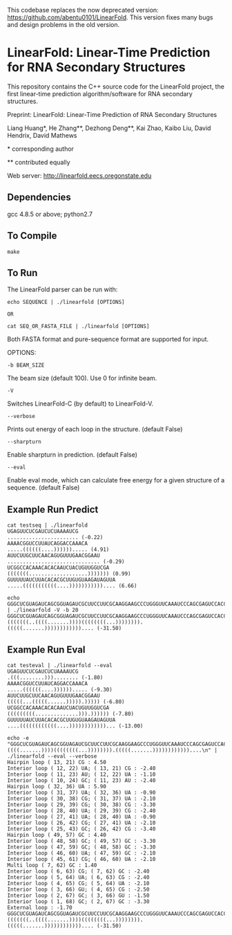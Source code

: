 This codebase replaces the now deprecated version: https://github.com/abentu0101/LinearFold.
This version fixes many bugs and design problems in the old version.

# LinearFold: Linear-Time Prediction for RNA Secondary Structures

This repository contains the C++ source code for the LinearFold project, the first linear-time prediction algorithm/software for RNA secondary structures.

Preprint: LinearFold: Linear-Time Prediction of RNA Secondary Structures

Liang Huang*, He Zhang**, Dezhong Deng**, Kai Zhao, Kaibo Liu, David Hendrix, David Mathews

\* corresponding author

** contributed equally

Web server: http://linearfold.eecs.oregonstate.edu


## Dependencies
gcc 4.8.5 or above; 
python2.7

## To Compile
```
make
```

## To Run
The LinearFold parser can be run with:
```
echo SEQUENCE | ./linearfold [OPTIONS]

OR

cat SEQ_OR_FASTA_FILE | ./linearfold [OPTIONS]
```
Both FASTA format and pure-sequence format are supported for input.

OPTIONS:
```
-b BEAM_SIZE
```
The beam size (default 100). Use 0 for infinite beam.
```
-V
```
Switches LinearFold-C (by default) to LinearFold-V.
```
--verbose
```
Prints out energy of each loop in the structure. (default False)
```
--sharpturn
```
Enable sharpturn in prediction. (default False)
```
--eval
```
Enable eval mode, which can calculate free energy for a given structure of a sequence. (default False)

## Example Run Predict
```
cat testseq | ./linearfold
UGAGUUCUCGAUCUCUAAAAUCG
....................... (-0.22)
AAAACGGUCCUUAUCAGGACCAAACA
.....((((((....))))))..... (4.91)
AUUCUUGCUUCAACAGUGUUUGAACGGAAU
.............................. (-0.29)
UCGGCCACAAACACACAAUCUACUGUUGGUCGA
(((((((...................))))))) (0.99)
GUUUUUAUCUUACACACGCUUGUGUAAGAUAGUUA
.....(((((((((((....))))))))))).... (6.66)

echo GGGCUCGUAGAUCAGCGGUAGAUCGCUUCCUUCGCAAGGAAGCCCUGGGUUCAAAUCCCAGCGAGUCCACCA | ./linearfold -V -b 20
GGGCUCGUAGAUCAGCGGUAGAUCGCUUCCUUCGCAAGGAAGCCCUGGGUUCAAAUCCCAGCGAGUCCACCA
(((((((..((((.......))))((((((((...)))))))).(((((.......)))))))))))).... (-31.50)
```

## Example Run Eval
```
cat testeval | ./linearfold --eval
UGAGUUCUCGAUCUCUAAAAUCG
.(((........)))........ (-1.80)
AAAACGGUCCUUAUCAGGACCAAACA
.....((((((....))))))..... (-9.30)
AUUCUUGCUUCAACAGUGUUUGAACGGAAU
(((((...(((((......))))).))))) (-6.80)
UCGGCCACAAACACACAAUCUACUGUUGGUCGA
(((((((((..............))).)))))) (-7.80)
GUUUUUAUCUUACACACGCUUGUGUAAGAUAGUUA
....((((((((((((....))))))))))))... (-13.00)

echo -e "GGGCUCGUAGAUCAGCGGUAGAUCGCUUCCUUCGCAAGGAAGCCCUGGGUUCAAAUCCCAGCGAGUCCACCA\n(((((((..((((.......))))((((((((...)))))))).(((((.......))))))))))))....\n" | ./linearfold --eval --verbose
Hairpin loop ( 13, 21) CG : 4.50
Interior loop ( 12, 22) UA; ( 13, 21) CG : -2.40
Interior loop ( 11, 23) AU; ( 12, 22) UA : -1.10
Interior loop ( 10, 24) GC; ( 11, 23) AU : -2.40
Hairpin loop ( 32, 36) UA : 5.90
Interior loop ( 31, 37) UA; ( 32, 36) UA : -0.90
Interior loop ( 30, 38) CG; ( 31, 37) UA : -2.10
Interior loop ( 29, 39) CG; ( 30, 38) CG : -3.30
Interior loop ( 28, 40) UA; ( 29, 39) CG : -2.40
Interior loop ( 27, 41) UA; ( 28, 40) UA : -0.90
Interior loop ( 26, 42) CG; ( 27, 41) UA : -2.10
Interior loop ( 25, 43) GC; ( 26, 42) CG : -3.40
Hairpin loop ( 49, 57) GC : 4.40
Interior loop ( 48, 58) GC; ( 49, 57) GC : -3.30
Interior loop ( 47, 59) GC; ( 48, 58) GC : -3.30
Interior loop ( 46, 60) UA; ( 47, 59) GC : -2.10
Interior loop ( 45, 61) CG; ( 46, 60) UA : -2.10
Multi loop ( 7, 62) GC : 1.40
Interior loop ( 6, 63) CG; ( 7, 62) GC : -2.40
Interior loop ( 5, 64) UA; ( 6, 63) CG : -2.40
Interior loop ( 4, 65) CG; ( 5, 64) UA : -2.10
Interior loop ( 3, 66) GU; ( 4, 65) CG : -2.50
Interior loop ( 2, 67) GC; ( 3, 66) GU : -1.50
Interior loop ( 1, 68) GC; ( 2, 67) GC : -3.30
External loop : -1.70
GGGCUCGUAGAUCAGCGGUAGAUCGCUUCCUUCGCAAGGAAGCCCUGGGUUCAAAUCCCAGCGAGUCCACCA
(((((((..((((.......))))((((((((...)))))))).(((((.......)))))))))))).... (-31.50)
```
